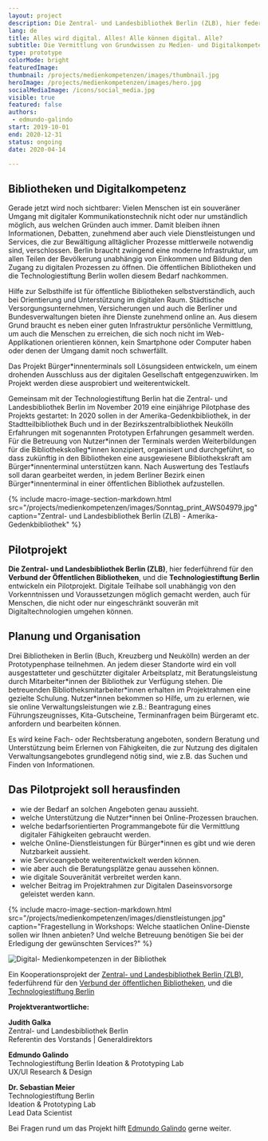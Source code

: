 ```yaml
---
layout: project
description: Die Zentral- und Landesbibliothek Berlin (ZLB), hier federführend für den Verbund der Öffentlichen Bibliotheken, und die Technologiestiftung Berlin entwickeln ein Pilotprojekt mit dem Ziel, Bürgerinnen Grundwissen zu Medien- und Digitalkompetenzen zu vermitteln, damit Bürgerinnen die zunehmenden Serviceangebote staatlicher Dienstleistungen sicher und selbständig erledigen können und dabei eine vollwertige gesellschaftliche Teilhabe, auch dort, wo sich diese auf digitale Prozesse stützt, erlangen können.
lang: de
title: Alles wird digital. Alles! Alle können digital. Alle?
subtitle: Die Vermittlung von Grundwissen zu Medien- und Digitalkompetenzen in der Bibliothek ist das Ziel des gemeinsamen Pilotprojektes der Zentral- und Landesbibliothek Berlin (ZLB), hier federführend für den Verbund der Öffentlichen Bibliotheken, und der Technologiestiftung Berlin.
type: prototype
colorMode: bright
featuredImage: 
thumbnail: /projects/medienkompetenzen/images/thumbnail.jpg
heroImage: /projects/medienkompetenzen/images/hero.jpg
socialMediaImage: /icons/social_media.jpg
visible: true
featured: false
authors: 
 - edmundo-galindo
start: 2019-10-01
end: 2020-12-31
status: ongoing
date: 2020-04-14

---
```


## Bibliotheken und Digitalkompetenz

Gerade jetzt wird noch sichtbarer: Vielen Menschen ist ein souveräner Umgang mit digitaler Kommunikationstechnik nicht oder nur umständlich möglich, aus welchen Gründen auch immer. Damit bleiben ihnen Informationen, Debatten, zunehmend aber auch viele Dienstleistungen und Services, die zur Bewältigung alltäglicher Prozesse mittlerweile notwendig sind, verschlossen. Berlin braucht zwingend eine moderne Infrastruktur, um allen Teilen der Bevölkerung unabhängig von Einkommen und Bildung den Zugang zu digitalen Prozessen zu öffnen. Die öffentlichen Bibliotheken und die Technologiestiftung Berlin wollen diesem Bedarf nachkommen.

Hilfe zur Selbsthilfe ist für öffentliche Bibliotheken selbstverständlich, auch bei Orientierung und Unterstützung im digitalen Raum. Städtische Versorgungsunternehmen, Versicherungen und auch die Berliner und Bundesverwaltungen bieten ihre Dienste zunehmend online an. Aus diesem Grund braucht es neben einer guten Infrastruktur persönliche Vermittlung, um auch die Menschen zu erreichen, die sich noch nicht im Web-Applikationen orientieren können, kein Smartphone oder Computer haben oder denen der Umgang damit noch schwerfällt. 

Das Projekt Bürger\*innenterminals soll Lösungsideen entwickeln, um einem drohenden Ausschluss aus der digitalen Gesellschaft entgegenzuwirken. Im Projekt werden diese ausprobiert und weiterentwickelt.

Gemeinsam mit der Technologiestiftung Berlin hat die Zentral- und Landesbibliothek Berlin im November 2019 eine einjährige Pilotphase des Projekts gestartet: In 2020 sollen in der Amerika-Gedenkbibliothek, in der Stadtteilbibliothek Buch und in der Bezirkszentralbibliothek Neukölln Erfahrungen mit sogenannten Prototypen Erfahrungen gesammelt werden. Für die Betreuung von Nutzer\*innen der Terminals werden Weiterbildungen für die Bibliothekskolleg\*innen konzipiert, organisiert und durchgeführt, so dass zukünftig in den Bibliotheken eine ausgewiesene Bibliothekskraft am Bürger\*innenterminal unterstützen kann. Nach Auswertung des Testlaufs soll daran gearbeitet werden, in jedem Berliner Bezirk einen Bürger*innenterminal in einer öffentlichen Bibliothek aufzustellen. 

{% include macro-image-section-markdown.html src="/projects/medienkompetenzen/images/Sonntag_print_AWS04979.jpg" caption="Zentral- und Landesbibliothek Berlin (ZLB) - Amerika-Gedenkbibliothek" %}

## Pilotprojekt

**Die Zentral- und Landesbibliothek Berlin (ZLB)**, hier federführend für den **Verbund der Öffentlichen Bibliotheken**, und die **Technologiestiftung Berlin** entwickeln ein Pilotprojekt. Digitale Teilhabe soll unabhängig von den Vorkenntnissen und Voraussetzungen möglich gemacht werden, auch für Menschen, die nicht oder nur eingeschränkt souverän mit Digitaltechnologien umgehen können.

## Planung und Organisation

Drei Bibliotheken in Berlin (Buch, Kreuzberg und Neukölln) werden an der Prototypenphase teilnehmen. An jedem dieser Standorte wird ein voll ausgestatteter und geschützter digitaler Arbeitsplatz, mit Beratungsleistung durch Mitarbeiter\*innen der Bibliothek zur Verfügung stehen. Die betreuenden Bibliotheksmitarbeiter\*innen erhalten im Projektrahmen eine gezielte Schulung. Nutzer*innen bekommen so Hilfe, um zu erlernen, wie sie online Verwaltungsleistungen wie z.B.: Beantragung eines Führungszeugnisses, Kita-Gutscheine, Terminanfragen beim Bürgeramt etc. anfordern und bearbeiten können.

Es wird keine Fach- oder Rechtsberatung angeboten, sondern Beratung und Unterstützung beim Erlernen von Fähigkeiten, die zur Nutzung des digitalen Verwaltungsangebotes grundlegend nötig sind, wie z.B. das Suchen und Finden von Informationen.


## Das Pilotprojekt soll herausfinden

- wie der Bedarf an solchen Angeboten genau aussieht.
- welche Unterstützung die Nutzer\*innen bei Online-Prozessen brauchen.
- welche bedarfsorientierten Programmangebote für die Vermittlung digitaler Fähigkeiten gebraucht werden.
- welche Online-Dienstleistungen für Bürger\*innen es gibt und wie deren Nutzbarkeit aussieht.
- wie Serviceangebote weiterentwickelt werden können.
- wie aber auch die Beratungsplätze genau aussehen können.
- wie digitale Souveränität verbreitet werden kann.
- welcher Beitrag im Projektrahmen zur Digitalen Daseinsvorsorge geleistet werden kann.

{% include macro-image-section-markdown.html src="/projects/medienkompetenzen/images/dienstleistungen.jpg" caption="Fragestellung in Workshops: Welche staatlichen Online-Dienste sollen wir Ihnen anbieten? Und welche Betreuung benötigen Sie bei der Erledigung der gewünschten Services?" %}

![Digital- Medienkompetenzen in der Bibliothek](/projects/medienkompetenzen/images/thumbnail.jpg)

Ein Kooperationsprojekt der [Zentral- und Landesbibliothek Berlin (ZLB)](https://www.zlb.de/), federführend für den [Verbund der öffentlichen Bibliotheken](https://voebb.de/aDISWeb/app;jsessionid=95F5F7BA6073E166F7B89204FF0EDCEA.node1), und die [Technologiestiftung Berlin](https://www.technologiestiftung-berlin.de/de/startseite/)

**Projektverantwortliche:**

**Judith Galka**  
Zentral- und Landesbibliothek Berlin  
Referentin des Vorstands | Generaldirektors

**Edmundo Galindo**  
Technologiestiftung Berlin 
Ideation & Prototyping Lab  
UX/UI Research & Design

**Dr. Sebastian Meier**  
Technologiestiftung Berlin  
Ideation & Prototyping Lab  
Lead Data Scientist

Bei Fragen rund um das Projekt hilft [Edmundo Galindo](mailto:galindo@technologiestiftung-berlin.de) gerne weiter.